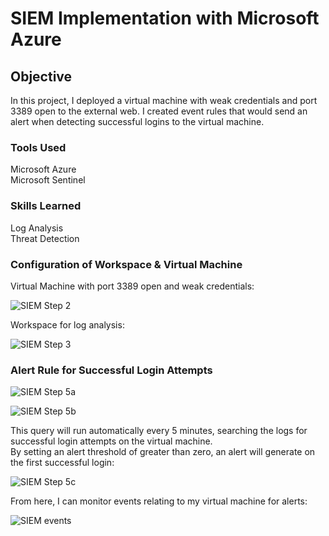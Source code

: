 # SIEM Implementation with Microsoft Azure

## Objective
In this project, I deployed a virtual machine with weak credentials and port 3389 open to the external web. I created event rules that would send an alert when detecting successful logins to the virtual machine.

### Tools Used
<p> Microsoft Azure <br>
Microsoft Sentinel </p>

### Skills Learned
<p> Log Analysis <br>
Threat Detection </p>


### Configuration of Workspace & Virtual Machine
<p> Virtual Machine with port 3389 open and weak credentials:</p>

![SIEM Step 2](https://github.com/user-attachments/assets/07670910-518a-44fa-aecc-35836eac5d2e)



<p> Workspace for log analysis:</p>

![SIEM Step 3](https://github.com/user-attachments/assets/1a60425f-ea7b-495b-9264-5b641ee3e04e)


### Alert Rule for Successful Login Attempts

![SIEM Step 5a](https://github.com/user-attachments/assets/c9498c02-2811-4f9e-a7d2-8466d92184d5)

![SIEM Step 5b](https://github.com/user-attachments/assets/a398731e-9489-4f08-b853-5b9b3b0fa9bf)

<p> This query will run automatically every 5 minutes, searching the logs for successful login attempts on the virtual machine. <br>
By setting an alert threshold of greater than zero, an alert will generate on the first successful login:</p>

![SIEM Step 5c](https://github.com/user-attachments/assets/a20f2469-5216-4aab-acdd-c8b49ed8e6c9)

<p> From here, I can monitor events relating to my virtual machine for alerts:</p>

![SIEM events](https://github.com/user-attachments/assets/053e244c-795c-43d7-b654-055b5623a549)





